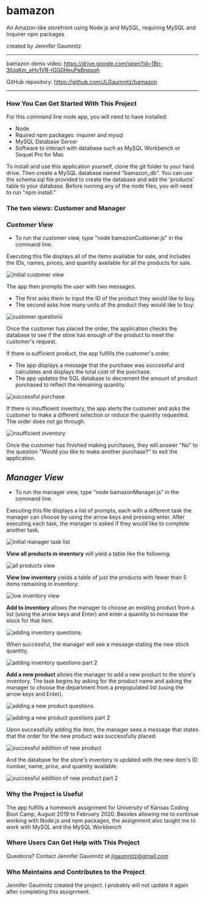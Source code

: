 # bamazon #
An Amazon-like storefront using Node.js and MySQL, requiring MySQL and Inquirer npm packages 

created by Jennifer Gaumnitz
- - - -
bamazon demo video: https://drive.google.com/open?id=1Bn-3lUqKm_eHv1VR-tGG0HeuPeBnpsoh

GitHub repository: https://github.com/JLGaumnitz/bamazon

- - - -
### How You Can Get Started With This Project ###

For this command line node app, you will need to have installed:

* Node
* Rquired npm packages: inquirer and mysql
* MySQL Database Server
* Software to interact with database such as MySQL Workbench or Sequel Pro for Mac

To install and use this application yourself, clone the git folder to your hard drive. Then create a MySQL database named "bamazon_db". You can use the schema.sql file provided to create the database and add the 'products' table to your database. Before running any of the node files, you will need to run "npm install."

### The two views: Customer and Manager ###

### _Customer View_ ###

* To run the customer view, type "node bamazonCustomer.js" in the command line.

Executing this file displays all of the items available for sale, and includes the IDs, names, prices, and quantity available for all the products for sale.

![initial customer view](./images/bamazon_Customer_01_Initial_View.PNG "Initial Customer View")

The app then prompts the user with two messages.

   * The first asks them to input the ID of the product they would like to buy.
   * The second asks how many units of the product they would like to buy.

   ![customer questions](./images/bamazon_Customer_02_2_Questions.PNG "Questions for the Customer")

Once the customer has placed the order, the application checks the database to see if the store has enough of the product to meet the customer's request.

If there is sufficient product, the app fulfills the customer's order.
   * The app displays a message that the purchase was successful and calculates and displays the total cost of the purchase.
   * The app updates the SQL database to decrement the amount of product purchased to reflect the remaining quantity.
   
   ![successful purchase](./images/bamazon_Customer_03_Successful_Purchase.PNG "Successful Purchase and Update of Inventory")

If there is insufficient inventory, the app alerts the customer and asks the customer to make a different selection or reduce the quantity requested. The order does not go through.

 ![insufficient inventory](./images/bamazon_Customer_04_Insufficient_Inventory.PNG "Insufficient Inventory Message")

Once the customer has finished making purchases, they will answer "No" to the question "Would you like to make another purchase?" to exit the application.

## _Manager View_ ##

* To run the manager view, type "node bamazonManager.js" in the command line.

Executing this file displays a list of prompts, each with a different task the manager can choose by using the arrow keys and pressing enter. After executing each task, the manager is asked if they would like to complete another task.

![initial manager task list](./images/bamazon_Manager_01_Initial_View.PNG "Initial Manager Task List")

**View all products in inventory** will yield a table like the following:

![all products view](./images/bamazon_Manager_02_View_All_Products.PNG "Manager View of All Products")

**View low inventory** yields a table of just the products with fewer than 5 items remaining in inventory:

![low inventory view](./images/bamazon_Manager_03_View_Low_Inventory_Items.PNG "Low Inventory View")

**Add to inventory** allows the manager to choose an existing product from a list (using the arrow keys and Enter) and enter a quantity to increase the stock for that item.

![adding inventory questions](./images/bamazon_Manager_04_Add_to_Inventory_Existing_Items.PNG "Questions to answer to add inventory to an existing product")

When successful, the manager will see a message stating the new stock quantity.

![adding inventory questions part 2](./images/bamazon_Manager_05_Successful_Addition_to_Inventory.PNG "Questions to answer to add inventory to an existing product")

**Add a new product** allows the manager to add a new product to the store's inventory. The task begins by asking for the product name and asking the manager to choose the department from a prepopulated list (using the arrow keys and Enter).

![adding a new product questions](./images/bamazon_Manager_06_Add_New_Item_to_Store.PNG "Questions to answer to add a new product")

![adding a new product questions part 2](./images/bamazon_Manager_07_Add_New_Item_to_Store_Questions.PNG "Questions to answer to add a new product")

Upon successfully adding the item, the manager sees a message that states that the order for the new product was successfully placed:

![successful addition of new product](./images/bamazon_Manager_08_Successful_Addition_of_New_Item_to_Store.PNG "Successful addition of a new product order")

And the database for the store's inventory is updated with the new item's ID number, name, price, and quantity available.

![successful addition of new product part 2](./images/bamazon_Manager_09_Successful_Addition_of_New_Item_to_Store.PNG "Successful addition of a new product order")


### Why the Project is Useful ###

  The app fulfills a homework assignment for University of Kansas Coding Boot Camp, August 2019 to February 2020. Besides allowing me to continue working with Node.js and npm packages, the assignment also taught me to work with MySQL and the MySQL Workbench


### Where Users Can Get Help with This Project ###

  Questions? Contact Jennifer Gaumnitz at jlgaumnitz@gmail.com

### Who Maintains and Contributes to the Project ###

  Jennifer Gaumnitz created the project. I probably will not update it again after completing this assignment. 

